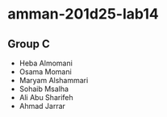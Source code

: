 # amman-201d25-lab14

## Group C
* Heba Almomani
* Osama Momani
* Maryam Alshammari
* Sohaib Msalha
* Ali Abu Sharifeh
* Ahmad Jarrar
